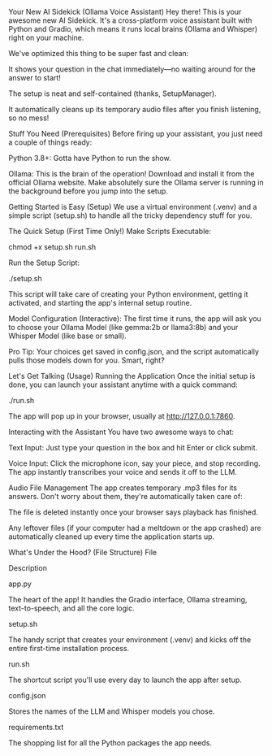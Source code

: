 Your New AI Sidekick (Ollama Voice Assistant)
Hey there! This is your awesome new AI Sidekick. It's a cross-platform voice assistant built with Python and Gradio, which means it runs local brains (Ollama and Whisper) right on your machine.

We've optimized this thing to be super fast and clean:

It shows your question in the chat immediately—no waiting around for the answer to start!

The setup is neat and self-contained (thanks, SetupManager).

It automatically cleans up its temporary audio files after you finish listening, so no mess!

Stuff You Need (Prerequisites)
Before firing up your assistant, you just need a couple of things ready:

Python 3.8+: Gotta have Python to run the show.

Ollama: This is the brain of the operation! Download and install it from the official Ollama website. Make absolutely sure the Ollama server is running in the background before you jump into the setup.

Getting Started is Easy (Setup)
We use a virtual environment (.venv) and a simple script (setup.sh) to handle all the tricky dependency stuff for you.

The Quick Setup (First Time Only!)
Make Scripts Executable:

chmod +x setup.sh run.sh

Run the Setup Script:

./setup.sh

This script will take care of creating your Python environment, getting it activated, and starting the app's internal setup routine.

Model Configuration (Interactive):
The first time it runs, the app will ask you to choose your Ollama Model (like gemma:2b or llama3:8b) and your Whisper Model (like base or small).

Pro Tip: Your choices get saved in config.json, and the script automatically pulls those models down for you. Smart, right?

Let's Get Talking (Usage)
Running the Application
Once the initial setup is done, you can launch your assistant anytime with a quick command:

./run.sh

The app will pop up in your browser, usually at http://127.0.0.1:7860.

Interacting with the Assistant
You have two awesome ways to chat:

Text Input: Just type your question in the box and hit Enter or click submit.

Voice Input: Click the microphone icon, say your piece, and stop recording. The app instantly transcribes your voice and sends it off to the LLM.

Audio File Management
The app creates temporary .mp3 files for its answers. Don't worry about them, they're automatically taken care of:

The file is deleted instantly once your browser says playback has finished.

Any leftover files (if your computer had a meltdown or the app crashed) are automatically cleaned up every time the application starts up.

What's Under the Hood? (File Structure)
File

Description

app.py

The heart of the app! It handles the Gradio interface, Ollama streaming, text-to-speech, and all the core logic.

setup.sh

The handy script that creates your environment (.venv) and kicks off the entire first-time installation process.

run.sh

The shortcut script you'll use every day to launch the app after setup.

config.json

Stores the names of the LLM and Whisper models you chose.

requirements.txt

The shopping list for all the Python packages the app needs.

